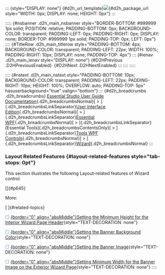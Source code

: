 ::: {style="DISPLAY: none"}
[](ms-xhelp:///?Id=d2h_url_template){#d2h_url_template}![](!package_url!){#d2h_package_url style="WIDTH: 0px; DISPLAY: none; HEIGHT: 0px"}
:::

::::: {#nsbanner .d2h_main_nsbanner style="BORDER-BOTTOM: #999999 1px solid; POSITION: relative; PADDING-BOTTOM: 0px; BACKGROUND-COLOR: transparent; PADDING-LEFT: 0px; PADDING-RIGHT: 0px; DISPLAY: none; BORDER-TOP: #999999 1px solid; PADDING-TOP: 0px; LEFT: 0px"}
:::: {#TitleRow .d2h_main_titlerow style="PADDING-BOTTOM: 4px; BACKGROUND-COLOR: transparent; PADDING-LEFT: 22px; WIDTH: 100%; PADDING-RIGHT: 10px; DISPLAY: none; PADDING-TOP: 4px"}
::: {#ienav .d2h_main_ienav style="DISPLAY: none"}
[](ms-xhelp:///?Id=355e2e34-6687-4e2a-97ec-0db499f2d17e){#D2HPrevious .D2HPreviousEnabled}  [](ms-xhelp:///?Id=8e1e7cba-5fe1-4b5d-810c-dd0cbd0317b3){#D2HNext .D2HNextEnabled}
:::
::::
:::::

:::: {#nstext .d2h_main_nstext style="PADDING-BOTTOM: 10px; BACKGROUND-COLOR: transparent; PADDING-LEFT: 22px; PADDING-RIGHT: 10px; HEIGHT: 100%; OVERFLOW: auto; PADDING-TOP: 5px" hasuserbackground="true" valign="bottom"}
::: {#d2h_breadcrumbs .d2h_breadcrumbs}
[Essential Studio User Guide Documentation](ms-xhelp:///?Id=12457748-09e3-4d74-a240-8e049cedf030){.d2h_breadcrumbsNormal}[ \> ]{.d2h_breadcrumbsLinkSeparator}[User Interface Edition](ms-xhelp:///?Id=c29296b7-531c-413b-a0ec-488ca1f7f669){.d2h_breadcrumbsNormal}[ \> ]{.d2h_breadcrumbsLinkSeparator}[Essential WPF](ms-xhelp:///?Id=7f4f82c5-151c-4262-94d0-75c4626c77bc){.d2h_breadcrumbsNormal}[ \> ]{.d2h_breadcrumbsLinkSeparator}[Essential Tools]{.d2h_breadcrumbsContentsOnly}[ \> ]{.d2h_breadcrumbsLinkSeparator}[Tools WPF Controls](ms-xhelp:///?Id=2ea58a12-9426-4a63-96b4-89eb80232c2c){.d2h_breadcrumbsNormal}[ \> ]{.d2h_breadcrumbsLinkSeparator}[Wizard](ms-xhelp:///?Id=70793969-b79f-4dcf-b70d-3ad90c4479e5){.d2h_breadcrumbsNormal}
:::

### Layout Related Features {#layout-related-features style="tab-stops: 0pt"}

This section illustrates the following Layout-related features of Wizard control.

[]{#p645} 

More:

[ ]{#related-topics}

[![](button.gif){border="0" align="absMiddle"}Setting the Minimum Height for the Interior Wizard Page Header](ms-xhelp:///?Id=bebff5ed-e77d-4ec7-a988-89d7a9ae754f){style="TEXT-DECORATION: none"}

[![](button.gif){border="0" align="absMiddle"}Setting the Banner Background Color](ms-xhelp:///?Id=ca3ee481-1410-4cb3-bac4-96808f565445){style="TEXT-DECORATION: none"}

[![](button.gif){border="0" align="absMiddle"}Setting the Banner Image](ms-xhelp:///?Id=c4c43189-aac9-493d-9e44-9474df96e05b){style="TEXT-DECORATION: none"}

[![](button.gif){border="0" align="absMiddle"}Setting Minimum Width for the Banner Image on the Exterior Wizard Page](ms-xhelp:///?Id=d542767b-e371-489d-9c43-af3403ab8928){style="TEXT-DECORATION: none"}
::::
